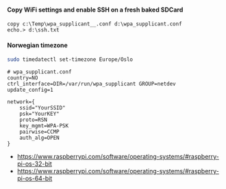 
#### Copy WiFi settings and enable SSH on a fresh baked SDCard
```
copy c:\Temp\wpa_supplicant__.conf d:\wpa_supplicant.conf
echo.> d:\ssh.txt
```

#### Norwegian timezone

```bash
sudo timedatectl set-timezone Europe/Oslo
```

```
# wpa_supplicant.conf
country=NO
ctrl_interface=DIR=/var/run/wpa_supplicant GROUP=netdev
update_config=1

network={
	ssid="YourSSID"
	psk="YourKEY"
	proto=RSN
	key_mgmt=WPA-PSK
	pairwise=CCMP
	auth_alg=OPEN
}
```


* https://www.raspberrypi.com/software/operating-systems/#raspberry-pi-os-32-bit
* https://www.raspberrypi.com/software/operating-systems/#raspberry-pi-os-64-bit

